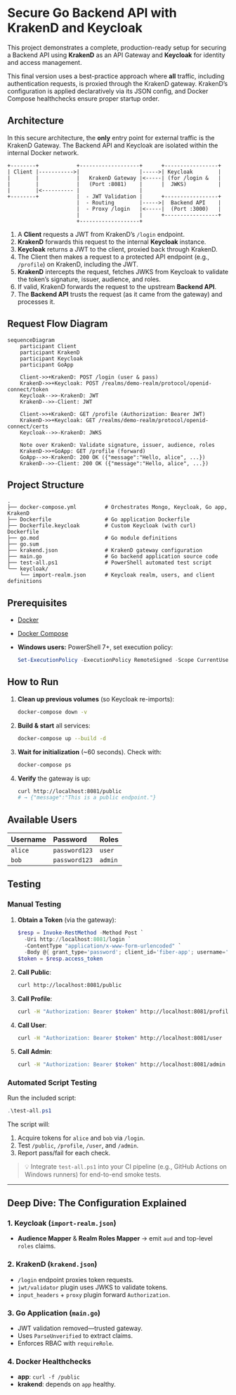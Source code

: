 # Secure Go Backend API with KrakenD and Keycloak

This project demonstrates a complete, production-ready setup for securing a Backend API using **KrakenD** as an API Gateway and **Keycloak** for identity and access management.

This final version uses a best-practice approach where **all** traffic, including authentication requests, is proxied through the KrakenD gateway. KrakenD’s configuration is applied declaratively via its JSON config, and Docker Compose healthchecks ensure proper startup order.

## Architecture

In this secure architecture, the **only** entry point for external traffic is the KrakenD Gateway. The Backend API and Keycloak are isolated within the internal Docker network.

```
+--------+            +-------------------+      +-----------------+
| Client |----------->|                   |----->| Keycloak        |
|        |            |   KrakenD Gateway |<-----| (for /login &   |
|        |            |   (Port :8081)    |      |  JWKS)          |
|        |<---------- |                   |
+--------+            |  - JWT Validation |      +-----------------+
                      |  - Routing        |----->|  Backend API    |
                      |  - Proxy /login   |<-----|  (Port :3000)   |
                      |                   |      +-----------------+
                      +-------------------+
```

1. A **Client** requests a JWT from KrakenD’s `/login` endpoint.
2. **KrakenD** forwards this request to the internal **Keycloak** instance.
3. **Keycloak** returns a JWT to the client, proxied back through KrakenD.
4. The Client then makes a request to a protected API endpoint (e.g., `/profile`) on KrakenD, including the JWT.
5. **KrakenD** intercepts the request, fetches JWKS from Keycloak to validate the token’s signature, issuer, audience, and roles.
6. If valid, KrakenD forwards the request to the upstream **Backend API**.
7. The **Backend API** trusts the request (as it came from the gateway) and processes it.

## Request Flow Diagram

```mermaid
sequenceDiagram
    participant Client
    participant KrakenD
    participant Keycloak
    participant GoApp

    Client->>+KrakenD: POST /login (user & pass)
    KrakenD->>+Keycloak: POST /realms/demo-realm/protocol/openid-connect/token
    Keycloak-->>-KrakenD: JWT
    KrakenD-->>-Client: JWT

    Client->>+KrakenD: GET /profile (Authorization: Bearer JWT)
    KrakenD->>+Keycloak: GET /realms/demo-realm/protocol/openid-connect/certs
    Keycloak-->>-KrakenD: JWKS

    Note over KrakenD: Validate signature, issuer, audience, roles
    KrakenD->>+GoApp: GET /profile (forward)
    GoApp-->>-KrakenD: 200 OK ({"message":"Hello, alice", ...})
    KrakenD-->>-Client: 200 OK ({"message":"Hello, alice", ...})
```

## Project Structure

```
.
├── docker-compose.yml         # Orchestrates Mongo, Keycloak, Go app, KrakenD
├── Dockerfile                 # Go application Dockerfile
├── Dockerfile.keycloak        # Custom Keycloak (with curl) Dockerfile
├── go.mod                     # Go module definitions
├── go.sum
├── krakend.json               # KrakenD gateway configuration
├── main.go                    # Go backend application source code
├── test-all.ps1               # PowerShell automated test script
└── keycloak/
    └── import-realm.json      # Keycloak realm, users, and client definitions
```

## Prerequisites

* [Docker](https://www.docker.com/get-started)
* [Docker Compose](https://docs.docker.com/compose/install/)
* **Windows users:** PowerShell 7+, set execution policy:

  ```powershell
  Set-ExecutionPolicy -ExecutionPolicy RemoteSigned -Scope CurrentUser
  ```

## How to Run

1. **Clean up previous volumes** (so Keycloak re-imports):

   ```bash
   docker-compose down -v
   ```

2. **Build & start** all services:

   ```bash
   docker-compose up --build -d
   ```

3. **Wait for initialization** (\~60 seconds). Check with:

   ```bash
   docker-compose ps
   ```

4. **Verify** the gateway is up:

   ```bash
   curl http://localhost:8081/public
   # → {"message":"This is a public endpoint."}
   ```

## Available Users

| Username | Password      | Roles   |
| :------- | :------------ | :------ |
| `alice`  | `password123` | `user`  |
| `bob`    | `password123` | `admin` |

## Testing

### Manual Testing

1. **Obtain a Token** (via the gateway):

   ```powershell
   $resp = Invoke-RestMethod -Method Post `
     -Uri http://localhost:8081/login `
     -ContentType "application/x-www-form-urlencoded" `
     -Body @{ grant_type='password'; client_id='fiber-app'; username='alice'; password='password123' }
   $token = $resp.access_token
   ```

2. **Call Public**:

   ```bash
   curl http://localhost:8081/public
   ```

3. **Call Profile**:

   ```bash
   curl -H "Authorization: Bearer $token" http://localhost:8081/profile
   ```

4. **Call User**:

   ```bash
   curl -H "Authorization: Bearer $token" http://localhost:8081/user
   ```

5. **Call Admin**:

   ```bash
   curl -H "Authorization: Bearer $token" http://localhost:8081/admin
   ```

### Automated Script Testing

Run the included script:

```powershell
.\test-all.ps1
```

The script will:

1. Acquire tokens for `alice` and `bob` via `/login`.
2. Test `/public`, `/profile`, `/user`, and `/admin`.
3. Report pass/fail for each check.

> 💡 Integrate `test-all.ps1` into your CI pipeline (e.g., GitHub Actions on Windows runners) for end-to-end smoke tests.

---

## Deep Dive: The Configuration Explained

### 1. Keycloak (`import-realm.json`)

* **Audience Mapper** & **Realm Roles Mapper** → emit `aud` and top-level `roles` claims.

### 2. KrakenD (`krakend.json`)

* `/login` endpoint proxies token requests.
* `jwt/validator` plugin uses JWKS to validate tokens.
* `input_headers` + `proxy` plugin forward `Authorization`.

### 3. Go Application (`main.go`)

* JWT validation removed—trusted gateway.
* Uses `ParseUnverified` to extract claims.
* Enforces RBAC with `requireRole`.

### 4. Docker Healthchecks

* **app**: `curl -f /public`
* **krakend**: depends on `app` healthy.
